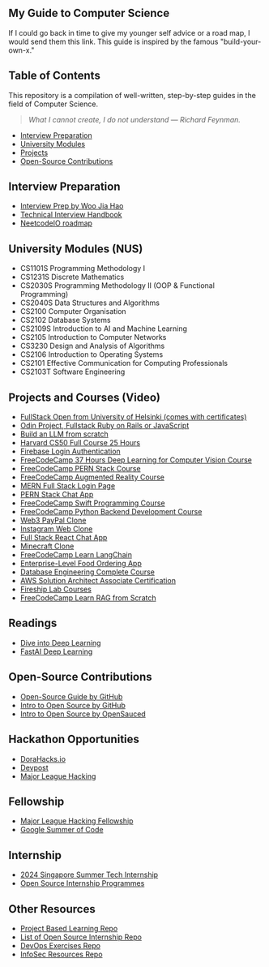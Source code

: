 ## My Guide to Computer Science

If I could go back in time to give my younger self advice or a road map, I would send them this link. This guide is inspired by the famous "build-your-own-x."

## Table of Contents
This repository is a compilation of well-written, step-by-step guides in the field of Computer Science.

> *What I cannot create, I do not understand — Richard Feynman.*

- [Interview Preparation](#interview-preparation)
- [University Modules](#university-modules)
- [Projects](#projects)
- [Open-Source Contributions](#open-source-contributions)

## Interview Preparation
- [Interview Prep by Woo Jia Hao](https://interviews.woojiahao.com/)
- [Technical Interview Handbook](https://www.techinterviewhandbook.org/)
- [NeetcodeIO roadmap](https://neetcode.io/roadmap)

## University Modules (NUS)
- CS1101S Programming Methodology I
- CS1231S Discrete Mathematics
- CS2030S Programming Methodology II (OOP & Functional Programming)
- CS2040S Data Structures and Algorithms
- CS2100 Computer Organisation
- CS2102 Database Systems
- CS2109S Introduction to AI and Machine Learning
- CS2105 Introduction to Computer Networks
- CS3230 Design and Analysis of Algorithms
- CS2106 Introduction to Operating Systems
- CS2101 Effective Communication for Computing Professionals
- CS2103T Software Engineering

## Projects and Courses (Video)
- [FullStack Open from University of Helsinki (comes with certificates)](https://fullstackopen.com/en/about/)
- [Odin Project, Fullstack Ruby on Rails or JavaScript](https://www.theodinproject.com/paths)
- [Build an LLM from scratch](https://github.com/rasbt/LLMs-from-scratch)
- [Harvard CS50 Full Course 25 Hours](https://www.youtube.com/watch?v=8mAITcNt710&t=32s)
- [Firebase Login Authentication](https://www.youtube.com/watch?v=b1ULt_No3IY)
- [FreeCodeCamp 37 Hours Deep Learning for Computer Vision Course](https://www.youtube.com/watch?v=IA3WxTTPXqQ&list=WL&index=1&t=60s&pp=gAQBiAQB)
- [FreeCodeCamp PERN Stack Course](https://www.youtube.com/watch?v=ldYcgPKEZC8&list=WL&index=3&pp=gAQBiAQB)
- [FreeCodeCamp Augmented Reality Course](https://www.youtube.com/watch?v=WzfDo2Wpxks&list=WL&index=4&pp=gAQBiAQB)
- [MERN Full Stack Login Page](https://www.youtube.com/watch?v=XPC81RWOItI)
- [PERN Stack Chat App](https://www.youtube.com/watch?v=vL24eiwAG_g)
- [FreeCodeCamp Swift Programming Course](https://youtu.be/8Xg7E9shq0U?si=japt6qaWhMCluyVh)
- [FreeCodeCamp Python Backend Development Course](https://youtu.be/ftKiHCDVwfA?si=4urqsoGHc7RdyFag)
- [Web3 PayPal Clone](https://youtu.be/ftKiHCDVwfA?si=4urqsoGHc7RdyFag)
- [Instagram Web Clone](https://youtu.be/1hPgQWbWmEk?si=WLlvFTVzsUi962Z9)
- [Full Stack React Chat App](https://youtu.be/i8YFPPx_BYw?si=YTXH72wza-srXXlC)
- [Minecraft Clone](https://youtu.be/qpOZup_3P_A?si=D2eka00uNBowaDVW)
- [FreeCodeCamp Learn LangChain](https://youtu.be/HSZ_uaif57o?si=_bVV561sePpWgMQn)
- [Enterprise-Level Food Ordering App](https://www.youtube.com/watch?v=ardeKHEN1j4&list=WL&index=119&t=6s)
- [Database Engineering Complete Course](https://www.youtube.com/watch?v=iwRneX7GIGI&list=WL&index=129)
- [AWS Solution Architect Associate Certification](https://www.youtube.com/watch?v=c3Cn4xYfxJY&list=WL&index=133)
- [Fireship Lab Courses](https://fireship.io/lessons)
- [FreeCodeCamp Learn RAG from Scratch](https://www.youtube.com/watch?v=sVcwVQRHIc8)

## Readings
- [Dive into Deep Learning](https://d2l.ai/chapter_preface/index.html)
- [FastAI Deep Learning](https://course.fast.ai/)

## Open-Source Contributions
- [Open-Source Guide by GitHub](https://opensource.guide/)
- [Intro to Open Source by GitHub](https://education.github.com/experiences/intro_to_open_source)
- [Intro to Open Source by OpenSauced](https://intro.opensauced.pizza/#/intro-to-oss/)

## Hackathon Opportunities
- [DoraHacks.io](https://dorahacks.io/hackathon)
- [Devpost](https://devpost.com/hackathons)
- [Major League Hacking](https://mlh.io/seasons/2024/events)

## Fellowship
- [Major League Hacking Fellowship](https://fellowship.mlh.io/?_gl=1*1e179ky*_ga*NDA2MTA5MTU5LjE3MTU4MDA1MzQ.*_ga_E5KT6TC4TK*MTcxNzgwMDQ5MS4xNi4wLjE3MTc4MDA0OTEuMC4wLjA.)
- [Google Summer of Code](https://summerofcode.withgoogle.com/)

## Internship
- [2024 Singapore Summer Tech Internship](https://github.com/kxrt/Singapore-Summer2024-TechInternships)
- [Open Source Internship Programmes](https://github.com/deepanshu1422/List-Of-Open-Source-Internships-Programs)

## Other Resources
- [Project Based Learning Repo](https://github.com/practical-tutorials/project-based-learning)
- [List of Open Source Internship Repo](https://github.com/deepanshu1422/List-Of-Open-Source-Internships-Programs)
- [DevOps Exercises Repo](https://github.com/bregman-arie/devops-exercises)
- [InfoSec Resources Repo](https://github.com/stong/infosec-resources)


  
